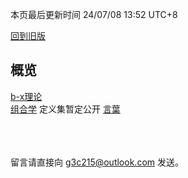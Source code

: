 <style>red{color: red;}</style>

本页最后更新时间 24/07/08 13:52 UTC+8

[回到旧版](pages/old)

## 概览

[b-x理论](/pages/b-x_outline)  
[组合学](/pages/combinatorics) 定义集暂定公开
[言葉](/pages/sayings)

<br><br><br>
留言请直接向<red> g3c215@outlook.com </red>发送。

